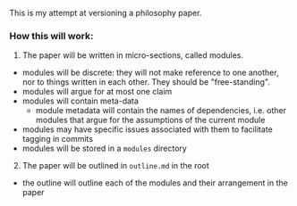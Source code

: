 This is my attempt at versioning a philosophy paper.

### How this will work:
1. The paper will be written in micro-sections, called modules.
  * modules will be discrete: they will not make reference to one another, nor to things written in each other. They should be "free-standing".
  * modules will argue for at most one claim
  * modules will contain meta-data
    * module metadata will contain the names of dependencies, i.e. other modules that argue for the assumptions of the current module
  * modules may have specific issues associated with them to facilitate tagging in commits
  * modules will be stored in a `modules` directory
2. The paper will be outlined in `outline.md` in the root
  * the outline will outline each of the modules and their arrangement in the paper
